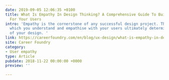 ```yaml
---
date: 2019-09-05 12:06:35 +0100
title: What Is Empathy In Design Thinking? A Comprehensive Guide To Building Empathy
  For Your Users
intro: 'Empathy is the cornerstone of any successful design project. The extent to
  which you understand and empathise with your users ultimately determines the outcome
  of your design. '
link: https://careerfoundry.com/en/blog/ux-design/what-is-empathy-in-design-thinking/
site: Career Foundry
category:
- User empathy
type: Article
pubdate: 2018-11-22 00:00:00 +0000
preview: ''

---
```

